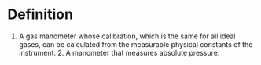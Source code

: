 # Definition

1.  A gas manometer whose calibration, which is the same for all ideal
    gases, can be calculated from the measurable physical constants of
    the instrument. 2. A manometer that measures absolute pressure.
